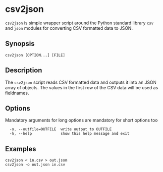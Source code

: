 csv2json
========

`csv2json` is simple wrapper script around the Python standard library `csv` and
`json` modules for converting CSV formatted data to JSON.

Synopsis
--------
    csv2json [OPTION...] [FILE]

Description
-----------

The `csv2json` script reads CSV formatted data and outputs it into an JSON array
of objects. The values in the first row of the CSV data will be used as
fieldnames.

Options
-------

Mandatory arguments for long options are mandatory for short options too

      -o, --outfile=OUTFILE  write output to OUTFILE
      -h, --help             show this help message and exit

Examples
--------
    csv2json < in.csv > out.json
    csv2json -o out.json in.csv
